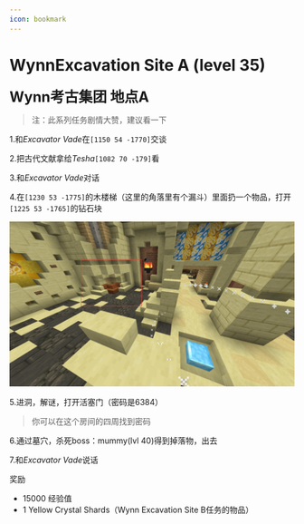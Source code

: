 ```yaml
---
icon: bookmark
---
```


# WynnExcavation Site A (level 35)
<span style="font-size: 25px;">**Wynn考古集团   地点A**</span>

>注：此系列任务剧情大赞，建议看一下

1.和*Excavator Vade*在`[1150 54 -1770]`交谈

2.把古代文献拿给*Tesha*`[1082 70 -179]`看

3.和*Excavator Vade*对话

4.在`[1230 53 -1775]`的木楼梯（这里的角落里有个漏斗）里面扔一个物品，打开`[1225 53 -1765]`的钻石块

![](../../.vuepress/public/assets/img/lvl36-1.jpg)

5.进洞，解谜，打开活塞门（密码是6384）
>你可以在这个房间的四周找到密码

6.通过墓穴，杀死boss：mummy(lvl 40)得到掉落物，出去

7.和*Excavator Vade*说话

奖励
+ 15000 经验值
+ 1 Yellow Crystal Shards（Wynn Excavation Site B任务的物品）